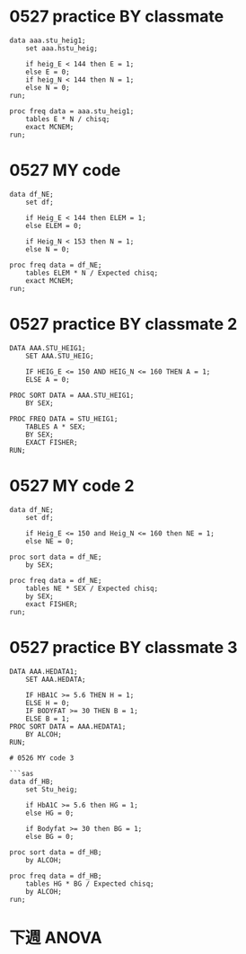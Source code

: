 # 0527 practice BY classmate

```sas
data aaa.stu_heig1;
    set aaa.hstu_heig;

    if heig_E < 144 then E = 1;
    else E = 0;
    if heig_N < 144 then N = 1;
    else N = 0;
run;

proc freq data = aaa.stu_heig1;
    tables E * N / chisq;
    exact MCNEM;
run;
```

# 0527 MY code

```sas
data df_NE;
    set df;

    if Heig_E < 144 then ELEM = 1;
    else ELEM = 0;

    if Heig_N < 153 then N = 1;
    else N = 0;

proc freq data = df_NE;
    tables ELEM * N / Expected chisq;
    exact MCNEM;
run;
```

# 0527 practice BY classmate 2

```sas
DATA AAA.STU_HEIG1;
    SET AAA.STU_HEIG;

    IF HEIG_E <= 150 AND HEIG_N <= 160 THEN A = 1;
    ELSE A = 0;

PROC SORT DATA = AAA.STU_HEIG1;
    BY SEX;

PROC FREQ DATA = STU_HEIG1;
    TABLES A * SEX;
    BY SEX;
    EXACT FISHER;
RUN;
```

# 0527 MY code 2

```sas
data df_NE;
    set df;

    if Heig_E <= 150 and Heig_N <= 160 then NE = 1;
    else NE = 0;

proc sort data = df_NE;
    by SEX;

proc freq data = df_NE;
    tables NE * SEX / Expected chisq;
    by SEX;
    exact FISHER;
run;
```

# 0527 practice BY classmate 3

```sas
DATA AAA.HEDATA1;
    SET AAA.HEDATA;

    IF HBA1C >= 5.6 THEN H = 1;
    ELSE H = 0;
    IF BODYFAT >= 30 THEN B = 1;
    ELSE B = 1;
PROC SORT DATA = AAA.HEDATA1;
    BY ALCOH;
RUN;

# 0526 MY code 3

```sas
data df_HB;
    set Stu_heig;

    if HbA1C >= 5.6 then HG = 1;
    else HG = 0;

    if Bodyfat >= 30 then BG = 1;
    else BG = 0;

proc sort data = df_HB;
    by ALCOH;

proc freq data = df_HB;
    tables HG * BG / Expected chisq;
    by ALCOH;
run;
```

# 下週 ANOVA